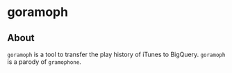 # goramoph
## About
`goramoph` is a tool to transfer the play history of iTunes to BigQuery.
`goramoph` is a parody of `gramophone`.
